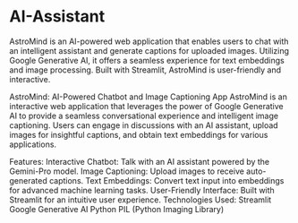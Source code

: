 # AI-Assistant
 AstroMind is an AI-powered web application that enables users to chat with an intelligent assistant and generate captions for uploaded images. Utilizing Google Generative AI, it offers a seamless experience for text embeddings and image processing. Built with Streamlit, AstroMind is user-friendly and interactive.

AstroMind: AI-Powered Chatbot and Image Captioning App
AstroMind is an interactive web application that leverages the power of Google Generative AI to provide a seamless conversational experience and intelligent image captioning. Users can engage in discussions with an AI assistant, upload images for insightful captions, and obtain text embeddings for various applications.

Features:
Interactive Chatbot: Talk with an AI assistant powered by the Gemini-Pro model.
Image Captioning: Upload images to receive auto-generated captions.
Text Embeddings: Convert text input into embeddings for advanced machine learning tasks.
User-Friendly Interface: Built with Streamlit for an intuitive user experience.
Technologies Used:
Streamlit
Google Generative AI
Python
PIL (Python Imaging Library)
